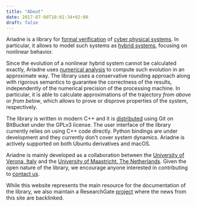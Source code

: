 ```yaml
---
title: "About"
date: 2017-07-08T10:01:34+02:00
draft: false
---
```


Ariadne is a library for [formal verification](https://en.wikipedia.org/wiki/Formal_verification) of [cyber physical systems](https://en.wikipedia.org/wiki/Cyber-physical_system). In particular, it allows to model such systems as [hybrid systems](https://en.wikipedia.org/wiki/Hybrid_system), focusing on nonlinear behavior.

Since the evolution of a nonlinear hybrid system cannot be calculated exactly, Ariadne uses [numerical analysis](https://en.wikipedia.org/wiki/Numerical_analysis) to compute such evolution in an approximate way. The library uses a conservative rounding approach along with rigorous semantics to guarantee the correctness of the results, independently of the numerical precision of the processing machine. In particular, it is able to calculate approximations of the trajectory *from above* or *from below*, which allows to prove or disprove properties of the system, respectively.

The library is written in modern C++ and it is [distributed](https://bitbucket.org/ariadne-cps) using Git on BitBucket under the GPLv3 license. The user interface of the library currently relies on using C++ code directly. Python bindings are under development and they currently don't cover system dynamics. Ariadne is actively supported on both Ubuntu derivatives and macOS.

Ariadne is mainly developed as a collaboration between the [University of Verona, Italy](http://www.di.univr.it/?lang=en) and the [University of Maastricht, The Netherlands](https://www.maastrichtuniversity.nl/research/department-data-science-and-knowledge-engineering). Given the open nature of the library, we encourage anyone interested in contributing to [contact us](mailto:developers@ariadne-cps.org).

While this website represents the main resource for the documentation of the library, we also maintain a ResearchGate [project](https://www.researchgate.net/project/Ariadne-2) where the news from this site are backlinked.

